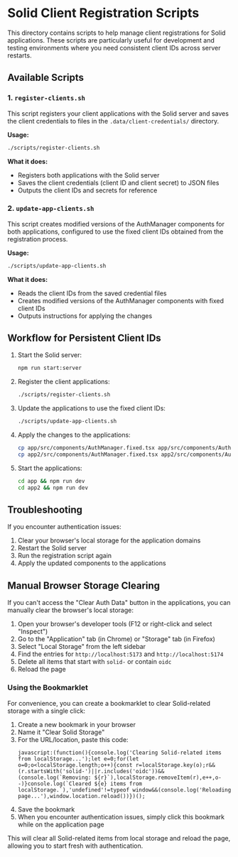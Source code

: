 # Solid Client Registration Scripts

This directory contains scripts to help manage client registrations for Solid applications. These scripts are particularly useful for development and testing environments where you need consistent client IDs across server restarts.

## Available Scripts

### 1. `register-clients.sh`

This script registers your client applications with the Solid server and saves the client credentials to files in the `.data/client-credentials/` directory.

**Usage:**
```bash
./scripts/register-clients.sh
```

**What it does:**
- Registers both applications with the Solid server
- Saves the client credentials (client ID and client secret) to JSON files
- Outputs the client IDs and secrets for reference

### 2. `update-app-clients.sh`

This script creates modified versions of the AuthManager components for both applications, configured to use the fixed client IDs obtained from the registration process.

**Usage:**
```bash
./scripts/update-app-clients.sh
```

**What it does:**
- Reads the client IDs from the saved credential files
- Creates modified versions of the AuthManager components with fixed client IDs
- Outputs instructions for applying the changes

## Workflow for Persistent Client IDs

1. Start the Solid server:
   ```bash
   npm run start:server
   ```

2. Register the client applications:
   ```bash
   ./scripts/register-clients.sh
   ```

3. Update the applications to use the fixed client IDs:
   ```bash
   ./scripts/update-app-clients.sh
   ```

4. Apply the changes to the applications:
   ```bash
   cp app/src/components/AuthManager.fixed.tsx app/src/components/AuthManager.tsx
   cp app2/src/components/AuthManager.fixed.tsx app2/src/components/AuthManager.tsx
   ```

5. Start the applications:
   ```bash
   cd app && npm run dev
   cd app2 && npm run dev
   ```

## Troubleshooting

If you encounter authentication issues:

1. Clear your browser's local storage for the application domains
2. Restart the Solid server
3. Run the registration script again
4. Apply the updated components to the applications

## Manual Browser Storage Clearing

If you can't access the "Clear Auth Data" button in the applications, you can manually clear the browser's local storage:

1. Open your browser's developer tools (F12 or right-click and select "Inspect")
2. Go to the "Application" tab (in Chrome) or "Storage" tab (in Firefox)
3. Select "Local Storage" from the left sidebar
4. Find the entries for `http://localhost:5173` and `http://localhost:5174`
5. Delete all items that start with `solid-` or contain `oidc`
6. Reload the page

### Using the Bookmarklet

For convenience, you can create a bookmarklet to clear Solid-related storage with a single click:

1. Create a new bookmark in your browser
2. Name it "Clear Solid Storage"
3. For the URL/location, paste this code:
   ```
   javascript:(function(){console.log('Clearing Solid-related items from localStorage...');let e=0;for(let o=0;o<localStorage.length;o++){const r=localStorage.key(o);r&&(r.startsWith('solid-')||r.includes('oidc'))&&(console.log(`Removing: ${r}`),localStorage.removeItem(r),e++,o--)}console.log(`Cleared ${e} items from localStorage.`),'undefined'!=typeof window&&(console.log('Reloading page...'),window.location.reload())})();
   ```
4. Save the bookmark
5. When you encounter authentication issues, simply click this bookmark while on the application page

This will clear all Solid-related items from local storage and reload the page, allowing you to start fresh with authentication. 